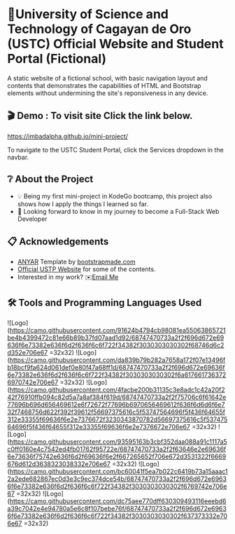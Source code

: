 
# 🏫University of Science and Technology of Cagayan de Oro (USTC) Official Website and Student Portal (Fictional)

A static website of a fictional school, with basic navigation layout and contents that demonstrates the
capabilities of HTML and Bootstrap elements without undermining the site's reponsiveness in any device.


## 🎬 Demo : To visit site Click the link below.

https://imbadalpha.github.io/mini-project/

To navigate to the USTC Student Portal, click the Services dropdown in the navbar.
## ❔ About the Project
- 💡 Being my first mini-project in KodeGo bootcamp, this project also shows how I apply the things I learned so far.
- 🌱 Looking forward to know in my journey to become a Full-Stack Web Developer
## 📋 Acknowledgements

 - [ANYAR](https://bootstrapmade.com/anyar-free-multipurpose-one-page-bootstrap-theme/) Template by [bootstrapmade.com](https://bootstrapmade.com/license/)
 - [Official USTP Website](https://www.ustp.edu.ph/) for some of the contents.
 - Interested in my work?	✉️[Email Me](romeonombrejr@gmail.com)


##  🛠️ Tools and Programming Languages Used
 
![Logo](https://camo.githubusercontent.com/91624b4794cb98081ea55063865721be4b4399472c81e66b89b37fd07aad1d92/68747470733a2f2f696d672e69636f6e73382e636f6d2f636f6c6f722f34382f3030303030302f68746d6c2d352e706e67 =32x32)
![Logo](https://camo.githubusercontent.com/da839b79b282a7658a172f07e13496fb18bcf9fa624d061def0e80f47a68ff1d/68747470733a2f2f696d672e69636f6e73382e636f6d2f636f6c6f722f34382f3030303030302f6a6176617363726970742e706e67 =32x32)
![Logo](https://camo.githubusercontent.com/4facbe200b31135c3e8adc1c42a20f242f76910ffb094c82d5a7a8af384f619d/68747470733a2f2f75706c6f61642e77696b696d656469612e6f72672f77696b6970656469612f636f6d6d6f6e732f7468756d622f392f39612f56697375616c5f53747564696f5f436f64655f312e33355f69636f6e2e7376672f3230343870782d56697375616c5f53747564696f5f436f64655f312e33355f69636f6e2e7376672e706e67 =32x32)
![Logo](https://camo.githubusercontent.com/93595163b3cbf352daa088a91c1117a5c0ff0160e4c7542ed4fb01762f95722e/68747470733a2f2f63646e2e69636f6e73636f75742e636f6d2f69636f6e2f667265652f706e672d3531322f6669676d612d3638323038332e706e67 =32x32)
![Logo](https://camo.githubusercontent.com/bc60041f5ea7b022c6419b73a15aaac12a2ede682867ec0d3e3c9ec374dce54b/68747470733a2f2f696d672e69636f6e73382e636f6d2f636f6c6f722f34382f3030303030302f6769742e706e67 =32x32)
![Logo](https://camo.githubusercontent.com/dc75aee770dff630309493116eeebd6a39c7042e4e94780a5e6c8f107bebe76f/68747470733a2f2f696d672e69636f6e73382e636f6d2f636f6c6f722f34382f3030303030302f637373332e706e67 =32x32)